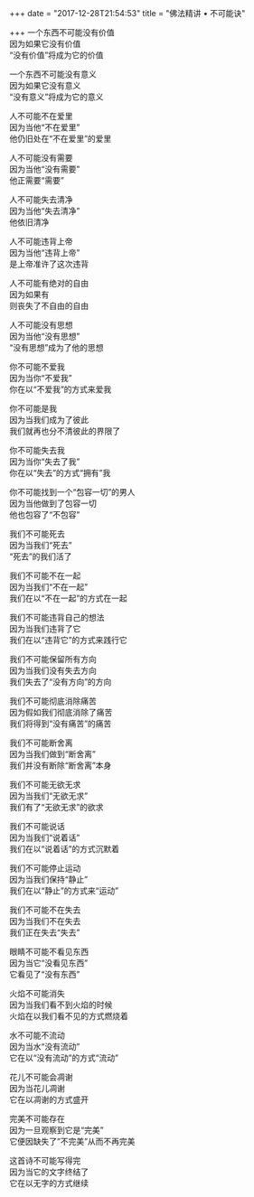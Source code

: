 +++
date = "2017-12-28T21:54:53"
title = "佛法精讲 • 不可能诀"

+++
一个东西不可能没有价值  
因为如果它没有价值  
“没有价值”将成为它的价值  
  
一个东西不可能没有意义  
因为如果它没有意义  
“没有意义”将成为它的意义  
  
人不可能不在爱里  
因为当他“不在爱里”  
他仍旧处在“不在爱里”的爱里  
  
人不可能没有需要  
因为当他“没有需要”  
他正需要“需要”  
  
人不可能失去清净  
因为当他“失去清净”  
他依旧清净  
  
人不可能违背上帝  
因为当他“违背上帝”  
是上帝准许了这次违背  
  
人不可能有绝对的自由  
因为如果有  
则丧失了不自由的自由  
  
人不可能没有思想  
因为当他“没有思想”  
“没有思想”成为了他的思想  
  
你不可能不爱我  
因为当你“不爱我”  
你在以“不爱我”的方式来爱我  
  
你不可能是我  
因为当我们成为了彼此  
我们就再也分不清彼此的界限了  
  
你不可能失去我  
因为当你“失去了我”  
你在以“失去”的方式“拥有”我  
  
你不可能找到一个“包容一切”的男人  
因为当他做到了包容一切  
他也包容了“不包容”  
  
我们不可能死去  
因为当我们“死去”  
“死去”的我们活了  
  
我们不可能不在一起  
因为当我们“不在一起”  
我们在以“不在一起”的方式在一起  
  
我们不可能违背自己的想法  
因为当我们违背了它  
我们在以“违背它”的方式来践行它  
  
我们不可能保留所有方向  
因为当我们没有失去方向  
我们失去了“没有方向”的方向  
  
我们不可能彻底消除痛苦  
因为假如我们彻底消除了痛苦  
我们将得到“没有痛苦”的痛苦  
  
我们不可能断舍离  
因为当我们做到“断舍离”  
我们并没有断除“断舍离”本身  
  
我们不可能无欲无求  
因为当我们“无欲无求”  
我们有了“无欲无求”的欲求  
  
我们不可能说话  
因为当我们“说着话”  
我们在以“说着话”的方式沉默着  
  
我们不可能停止运动  
因为当我们保持“静止”  
我们在以“静止”的方式来“运动”  
  
我们不可能不在失去  
因为当我们不在失去  
我们正在失去“失去”  
  
眼睛不可能不看见东西  
因为当它“没看见东西”  
它看见了“没有东西”  
  
火焰不可能消失  
因为当我们看不到火焰的时候  
火焰在以我们看不见的方式燃烧着  
  
水不可能不流动  
因为当水“没有流动”  
它在以“没有流动”的方式“流动”  
  
花儿不可能会凋谢  
因为当花儿凋谢  
它在以凋谢的方式盛开  
  
完美不可能存在  
因为一旦观察到它是“完美”  
它便因缺失了”不完美”从而不再完美  
  
这首诗不可能写得完  
因为当它的文字终结了  
它在以无字的方式继续  